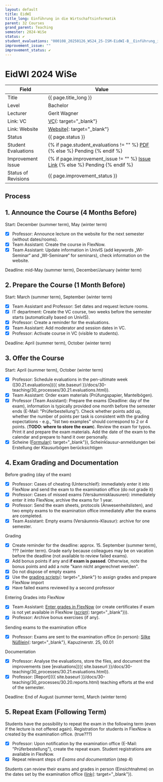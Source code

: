 ```yaml
---
layout: default
title: EidWI 
title_long: Einführung in die Wirtschaftsinformatik
parent: 32 Courses
grand_parent: Teaching
semester: 2024-WiSe
status: ✔️
student_evaluations: "000108_20250126_WS24_25-ISM-EidWI-B__Einführung_in_die_Wirtschaftsinformatik_Vorlesung.pdf"
improvement_issue: ""
improvement_status:	✔️
---
```


# EidWI 2024 WiSe

Field               | Value
------------------- | -------------------
Title               | {{ page.title_long }}
Level               | Bachelor
Lecturer            | Gerit Wagner
Link: VC            | [VC](https://vc.uni-bamberg.de/course/view.php?id=71014){: target="_blank"}
Link: Website       | [Website](https://www.uni-bamberg.de/ism/studium/bachelor/einfuehrung-in-die-wirtschaftsinformatik/){: target="_blank"}
Status              | {{ page.status }}
Student Evaluations | {% if page.student_evaluations != "" %} <a href="{{ site.baseurl }}/assets/evaluations/{{ page.student_evaluations }}" target="_blank">PDF</a> {% else %} <span class="label label-yellow">Pending</span> {% endif %}
Improvement Issue   | {% if page.improvement_issue != "" %} <a href="{{ page.improvement_issue }}" target="_blank">Issue Link</a> {% else %} <span class="label label-yellow">Pending</span> {% endif %}
Status of Revisions | {{ page.improvement_status }}

## Process

## 1. Announce the Course (4 Months Before)
 
Start: December (summer term), May (winter term)

- [x] Professor: Announce lecture on the website for the next semester (without dates/rooms).
- [x] Team Assistant: Create the course in FlexNow.
- [x] Team Assistant: Update information in UnivIS (add keywords „WI-Seminar“ and „WI-Seminare“ for seminars), check information on the website.

Deadline: mid-May (summer term), December/January (winter term)

## 2. Prepare the Course (1 Month Before)

Start: March (summer term), September (winter term)

- [x] Team Assistant and Professor: Set dates and request lecture rooms.
- [x] IT department: Create the VC course, two weeks before the semester starts (automatically based on UnivIS).
- [x] Professor: Create a reminder for the evaluations.
- [x] Team Assistant: Add moderator and session dates in VC.
- [x] Professor: Activate course in VC (visible to students).

Deadline: April (summer term), October (winter term)

## 3. Offer the Course

Start: April (summer term), October (winter term)

- [x] Professor: Schedule evaluations in the pen-ultimate week ([30.21.evaluations]({{ site.baseurl }}/docs/30-teaching/30_processes/30.21.evaluations.html)).
- [x] Team Assistant: Order exam materials (Prüfungspapier, Mantelbögen).
- [x] Professor (Team Assistant): Prepare the exams (Deadline: day of the exam), information is typically provided one month before the semester ends (E-Mail: "Prüferbestellung"). Check whether points add up, whether the number of points per task is consistent with the grading expectations - e.g., "list two examples" should correspond to 2 or 4 points. (**TODO: where to store the exam**). Review the exam for typos. Print it and prepare the exam materials. Add the date of the exam to the calendar and prepare to hand it over personally.
- [x] Scheine ([Formular](https://www.uni-bamberg.de/ism/studium/anmeldung-scheinklausur/){: target="_blank"}), Scheinklausur-anmeldungen bei Erstellung der Klausurbögen berücksichtigen

## 4. Exam Grading and Documentation

Before grading (day of the exam)

- [x] Professor: Cases of cheating (Unterschleif): immediately enter it into FlexNow and send the exam to the examination office (do not grade it)
- [x] Professor: Cases of missed exams (Versäumnisklausuren): immediately enter it into FlexNow, archive the exams for 1 year.
- [x] Professor: Send the exam sheets, protocols (Anwesenheitslisten), and two empty exams to the examination office immediately after the exams are completed.
- [x] Team Assistant: Empty exams (Versäumnis-Klausur): archive for one semester.

Grading

- [x] Create reminder for the deadline: approx. 15. September (summer term), ??? (winter term). Grade early because colleagues may be on vacation before the deadline (not available to review failed exams).
- [x] Add bonus points if any and **if exam is passed**. Otherwise, note the bonus points and add a note "kann nicht angerechnet werden".
- [x] Do not dispose of empty exams
- [x] Use the [grading scripts](https://github.com/digital-work-lab/handbook/tree/main/src/grading){: target="_blank"} to assign grades and prepare FlexNow import
- [x] Have failed exams reviewed by a second professor

Entering Grades into FlexNow

- [x] Team Assistant: [Enter grades in FlexNow](../30_processes/30.15.flexnow.html#entering-grades) (or create certificates if exam is not yet available in FlexNow ([script](https://github.com/digital-work-lab/handbook/tree/main/src/scheine){: target="_blank"})).
- [x] Professor: Archive bonus exercises (if any).

Sending exams to the examination office

- [x] Professor: Exams are sent to the examination office (in person): [Silke Nüßlein](https://univis.uni-bamberg.de/prg?search=persons&show=info&department=322130&fullname=Silke+Nue%C3%9Flein){: target="_blank"}, Kapuzinerstr. 25, 00.01

Documentation

- [x] Professor: Analyse the evaluations, store the files, and document the improvements (see [evaluations]({{ site.baseurl }}/docs/30-teaching/30_processes/30.21.evaluations.html)).
- [x] Professor: [Report]({{ site.baseurl }}/docs/30-teaching/30_processes/30.20.reports.html) teaching efforts at the end of the semester.

Deadline: End of August (summer term), March (winter term)

## 5. Repeat Exam (Following Term)

Students have the possibility to repeat the exam in the following term (even if the lecture is not offered again). Registration for students in FlexNow is created by the examination office. (true???)

- [x] Professor: Upon notification by the examination office (E-Mail: "Prüferbestellung"), create the repeat exam. Student registrations are available in FlexNow.
- [x] Repeat relevant steps of *Exams and documentation* (step 4) 

Students can review their exams and grades in person (Einsichtnahme) on the dates set by the examination office ([link](https://www.uni-bamberg.de/pruefungsamt/einsichtnahmen/){: target="_blank"}).
